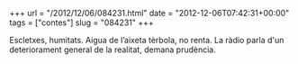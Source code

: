 +++
url = "/2012/12/06/084231.html"
date = "2012-12-06T07:42:31+00:00"
tags = ["contes"]
slug = "084231"
+++

Escletxes, humitats. Aigua de l’aixeta tèrbola, no renta. La ràdio parla d'un deteriorament general de la realitat, demana prudència.
